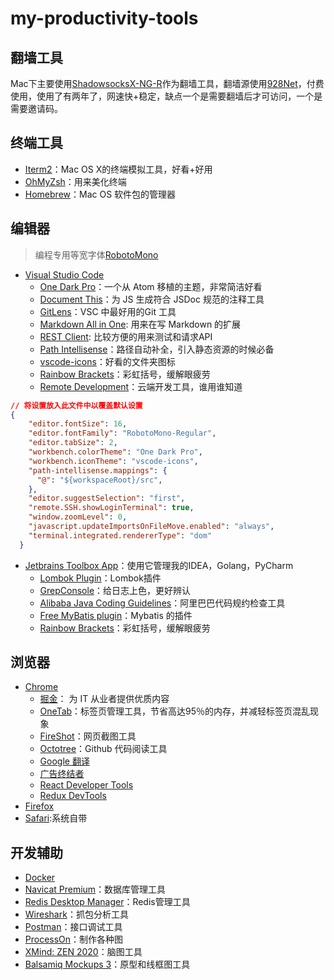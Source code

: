 # my-productivity-tools

## 翻墙工具
Mac下主要使用[ShadowsocksX-NG-R](https://github.com/qinyuhang/ShadowsocksX-NG-R/releases)作为翻墙工具，翻墙源使用[928Net](https://928net.org/)，付费使用，使用了有两年了，网速快+稳定，缺点一个是需要翻墙后才可访问，一个是需要邀请码。

## 终端工具
- [Iterm2](https://github.com/gnachman/iTerm2)：Mac OS X的终端模拟工具，好看+好用
- [OhMyZsh](https://github.com/robbyrussell/oh-my-zsh)：用来美化终端
- [Homebrew](https://brew.sh/index_zh-cn.html)：Mac OS 软件包的管理器

## 编辑器
> 编程专用等宽字体[RobotoMono](https://fonts.google.com/specimen/Roboto+Mono)
- [Visual Studio Code](https://code.visualstudio.com/)
  - [One Dark Pro](https://marketplace.visualstudio.com/items?itemName=zhuangtongfa.Material-theme)：一个从 Atom 移植的主题，非常简洁好看
  - [Document This](https://marketplace.visualstudio.com/items?itemName=joelday.docthis)：为 JS 生成符合 JSDoc 规范的注释工具
  - [GitLens](https://marketplace.visualstudio.com/items?itemName=eamodio.gitlens)：VSC 中最好用的Git 工具
  - [Markdown All in One](https://marketplace.visualstudio.com/items?itemName=yzhang.markdown-all-in-one): 用来在写 Markdown 的扩展
  - [REST Client](https://marketplace.visualstudio.com/items?itemName=humao.rest-client): 比较方便的用来测试和请求API
  - [Path Intellisense](https://marketplace.visualstudio.com/items?itemName=christian-kohler.path-intellisense)：路径自动补全，引入静态资源的时候必备
  - [vscode-icons](https://marketplace.visualstudio.com/items?itemName=robertohuertasm.vscode-icons)：好看的文件夹图标
  - [Rainbow Brackets](https://marketplace.visualstudio.com/items?itemName=2gua.rainbow-brackets)：彩虹括号，缓解眼疲劳
  - [Remote Development](https://marketplace.visualstudio.com/items?itemName=ms-vscode-remote.vscode-remote-extensionpack)：云端开发工具，谁用谁知道
```json
// 将设置放入此文件中以覆盖默认设置
{
    "editor.fontSize": 16,
    "editor.fontFamily": "RobotoMono-Regular",
    "editor.tabSize": 2,
    "workbench.colorTheme": "One Dark Pro",
    "workbench.iconTheme": "vscode-icons",
    "path-intellisense.mappings": {
      "@": "${workspaceRoot}/src",
    },
    "editor.suggestSelection": "first",
    "remote.SSH.showLoginTerminal": true,
    "window.zoomLevel": 0,
    "javascript.updateImportsOnFileMove.enabled": "always",
    "terminal.integrated.rendererType": "dom"
  }
```
- [Jetbrains Toolbox App](https://www.jetbrains.com/toolbox-app/)：使用它管理我的IDEA，Golang，PyCharm
  - [Lombok Plugin](https://github.com/mplushnikov/lombok-intellij-plugin)：Lombok插件
  - [GrepConsole](https://github.com/krasa/GrepConsole)：给日志上色，更好辨认
  - [Alibaba Java Coding Guidelines](https://github.com/alibaba/p3c)：阿里巴巴代码规约检查工具
  - [Free MyBatis plugin](https://plugins.jetbrains.com/plugin/8321-free-mybatis-plugin)：Mybatis 的插件
  - [Rainbow Brackets](https://plugins.jetbrains.com/plugin/10080-rainbow-brackets)：彩虹括号，缓解眼疲劳

## 浏览器
- [Chrome](https://www.google.com/chrome/)
  - [掘金](https://chrome.google.com/webstore/detail/%E6%8E%98%E9%87%91/lecdifefmmfjnjjinhaennhdlmcaeeeb?utm_source=chrome-ntp-icon)： 为 IT 从业者提供优质内容
  - [OneTab](https://www.one-tab.com/)：标签页管理工具，节省高达95％的内存，并减轻标签页混乱现象
  - [FireShot](https://chrome.google.com/webstore/detail/take-webpage-screenshots/mcbpblocgmgfnpjjppndjkmgjaogfceg?utm_source=chrome-ntp-icon)：网页截图工具
  - [Octotree](https://www.octotree.io/)：Github 代码阅读工具
  - [Google 翻译](https://chrome.google.com/webstore/detail/google-translate/aapbdbdomjkkjkaonfhkkikfgjllcleb)
  - [广告终结者](https://chrome.google.com/webstore/detail/%E5%B9%BF%E5%91%8A%E7%BB%88%E7%BB%93%E8%80%85/fpdnjdlbdmifoocedhkighhlbchbiikl?utm_source=chrome-ntp-icon)
  - [React Developer Tools](https://chrome.google.com/webstore/detail/react-developer-tools/fmkadmapgofadopljbjfkapdkoienihi?utm_source=chrome-ntp-icon)
  - [Redux DevTools](https://chrome.google.com/webstore/detail/redux-devtools/lmhkpmbekcpmknklioeibfkpmmfibljd?utm_source=chrome-ntp-icon)
- [Firefox](https://www.mozilla.org/en-US/firefox/new/)
- [Safari]():系统自带

## 开发辅助
- [Docker](https://www.docker.com/)
- [Navicat Premium](https://www.navicat.com/en/products/navicat-premium)：数据库管理工具
- [Redis Desktop Manager](https://redisdesktop.com/)：Redis管理工具
- [Wireshark](https://www.wireshark.org/)：抓包分析工具
- [Postman](https://www.postman.com/)：接口调试工具
- [ProcessOn](https://www.processon.com)：制作各种图
- [XMind: ZEN 2020](https://www.xmind.cn/zen/)：脑图工具
- [Balsamiq Mockups 3](https://balsamiq.com/download/)：原型和线框图工具
